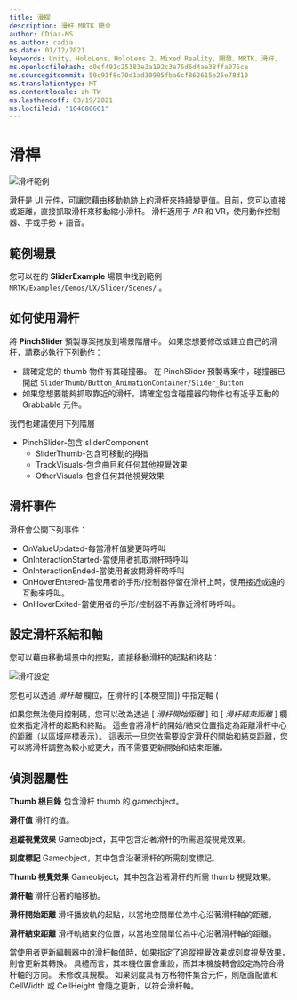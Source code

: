 ```yaml
---
title: 滑桿
description: 滑杆 MRTK 簡介
author: CDiaz-MS
ms.author: cadia
ms.date: 01/12/2021
keywords: Unity、HoloLens、HoloLens 2、Mixed Reality、開發、MRTK、滑杆、
ms.openlocfilehash: d0ef491c25383e3a192c3e76d6d4ae38ffa075ce
ms.sourcegitcommit: 59c91f8c70d1ad30995fba6cf862615e25e78d10
ms.translationtype: MT
ms.contentlocale: zh-TW
ms.lasthandoff: 03/19/2021
ms.locfileid: "104686661"
---
```

# <a name="sliders"></a>滑桿

![滑杆範例](../images/slider/MRTK_UX_Slider_Main.jpg)

滑杆是 UI 元件，可讓您藉由移動軌跡上的滑杆來持續變更值。目前，您可以直接或距離，直接抓取滑杆來移動縮小滑杆。 滑杆適用于 AR 和 VR，使用動作控制器、手或手勢 + 語音。

## <a name="example-scene"></a>範例場景

您可以在的 **SliderExample** 場景中找到範例 `MRTK/Examples/Demos/UX/Slider/Scenes/` 。

## <a name="how-to-use-sliders"></a>如何使用滑杆

將 **PinchSlider** 預製專案拖放到場景階層中。 如果您想要修改或建立自己的滑杆，請務必執行下列動作：

- 請確定您的 thumb 物件有其碰撞器。 在 PinchSlider 預製專案中，碰撞器已開啟 `SliderThumb/Button_AnimationContainer/Slider_Button`
- 如果您想要能夠抓取靠近的滑杆，請確定包含碰撞器的物件也有近乎互動的 Grabbable 元件。

我們也建議使用下列階層

- PinchSlider-包含 sliderComponent
  - SliderThumb-包含可移動的拇指
  - TrackVisuals-包含曲目和任何其他視覺效果
  - OtherVisuals-包含任何其他視覺效果

## <a name="slider-events"></a>滑杆事件

滑杆會公開下列事件：

- OnValueUpdated-每當滑杆值變更時呼叫
- OnInteractionStarted-當使用者抓取滑杆時呼叫
- OnInteractionEnded-當使用者放開滑杆時呼叫
- OnHoverEntered-當使用者的手形/控制器停留在滑杆上時，使用接近或遠的互動來呼叫。
- OnHoverExited-當使用者的手形/控制器不再靠近滑杆時呼叫。

## <a name="configuring-slider-bound-and-axis"></a>設定滑杆系結和軸

您可以藉由移動場景中的控點，直接移動滑杆的起點和終點：

![滑杆設定](../images/sliders/MRTK_Sliders_Setup.png)

您也可以透過 _滑杆軸_ 欄位，在滑杆的 [本機空間]) 中指定軸 (

如果您無法使用控制碼，您可以改為透過 [ _滑杆開始距離_ ] 和 [ _滑杆結束距離_ ] 欄位來指定滑杆的起點和終點。 這些會將滑杆的開始/結束位置指定為距離滑杆中心的距離（以區域座標表示）。 這表示一旦您依需要設定滑杆的開始和結束距離，您可以將滑杆調整為較小或更大，而不需要更新開始和結束距離。

## <a name="inspector-properties"></a>偵測器屬性

**Thumb 根目錄** 包含滑杆 thumb 的 gameobject。

**滑杆值** 滑杆的值。

**追蹤視覺效果** Gameobject，其中包含沿著滑杆的所需追蹤視覺效果。

**刻度標記** Gameobject，其中包含沿著滑杆的所需刻度標記。

**Thumb 視覺效果** Gameobject，其中包含沿著滑杆的所需 thumb 視覺效果。

**滑杆軸** 滑杆沿著的軸移動。

**滑杆開始距離** 滑杆播放軌的起點，以當地空間單位為中心沿著滑杆軸的距離。

**滑杆結束距離** 滑杆軌結束的位置，以當地空間單位為中心沿著滑杆軸的距離。

當使用者更新編輯器中的滑杆軸值時，如果指定了追蹤視覺效果或刻度視覺效果，則會更新其轉換。
具體而言，其本機位置會重設，而其本機旋轉會設定為符合滑杆軸的方向。
未修改其規模。
如果刻度具有方格物件集合元件，則版面配置和 CellWidth 或 CellHeight 會隨之更新，以符合滑杆軸。
